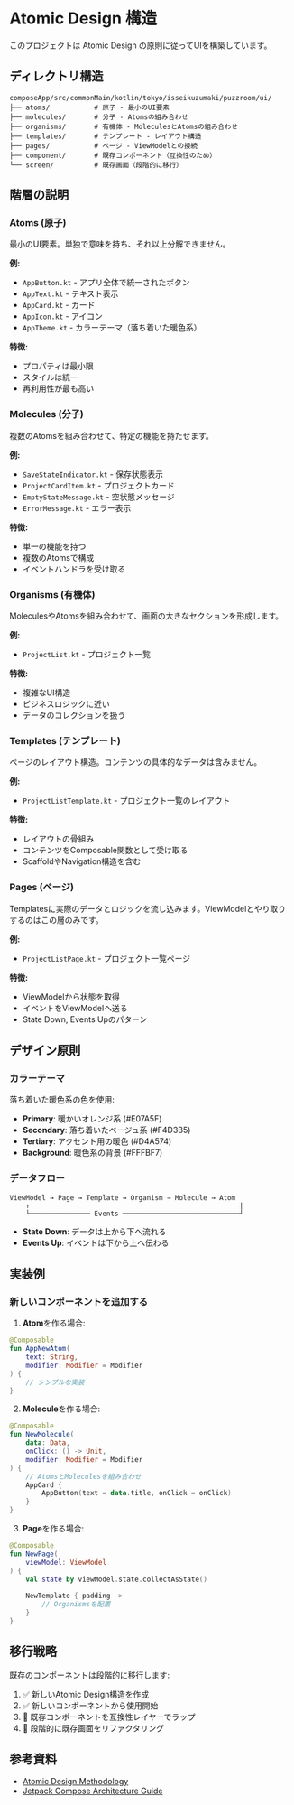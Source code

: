 # Atomic Design 構造

このプロジェクトは Atomic Design の原則に従ってUIを構築しています。

## ディレクトリ構造

```
composeApp/src/commonMain/kotlin/tokyo/isseikuzumaki/puzzroom/ui/
├── atoms/           # 原子 - 最小のUI要素
├── molecules/       # 分子 - Atomsの組み合わせ
├── organisms/       # 有機体 - MoleculesとAtomsの組み合わせ
├── templates/       # テンプレート - レイアウト構造
├── pages/           # ページ - ViewModelとの接続
├── component/       # 既存コンポーネント（互換性のため）
└── screen/          # 既存画面（段階的に移行）
```

## 階層の説明

### Atoms (原子)
最小のUI要素。単独で意味を持ち、それ以上分解できません。

**例:**
- `AppButton.kt` - アプリ全体で統一されたボタン
- `AppText.kt` - テキスト表示
- `AppCard.kt` - カード
- `AppIcon.kt` - アイコン
- `AppTheme.kt` - カラーテーマ（落ち着いた暖色系）

**特徴:**
- プロパティは最小限
- スタイルは統一
- 再利用性が最も高い

### Molecules (分子)
複数のAtomsを組み合わせて、特定の機能を持たせます。

**例:**
- `SaveStateIndicator.kt` - 保存状態表示
- `ProjectCardItem.kt` - プロジェクトカード
- `EmptyStateMessage.kt` - 空状態メッセージ
- `ErrorMessage.kt` - エラー表示

**特徴:**
- 単一の機能を持つ
- 複数のAtomsで構成
- イベントハンドラを受け取る

### Organisms (有機体)
MoleculesやAtomsを組み合わせて、画面の大きなセクションを形成します。

**例:**
- `ProjectList.kt` - プロジェクト一覧

**特徴:**
- 複雑なUI構造
- ビジネスロジックに近い
- データのコレクションを扱う

### Templates (テンプレート)
ページのレイアウト構造。コンテンツの具体的なデータは含みません。

**例:**
- `ProjectListTemplate.kt` - プロジェクト一覧のレイアウト

**特徴:**
- レイアウトの骨組み
- コンテンツをComposable関数として受け取る
- ScaffoldやNavigation構造を含む

### Pages (ページ)
Templatesに実際のデータとロジックを流し込みます。ViewModelとやり取りするのはこの層のみです。

**例:**
- `ProjectListPage.kt` - プロジェクト一覧ページ

**特徴:**
- ViewModelから状態を取得
- イベントをViewModelへ送る
- State Down, Events Upのパターン

## デザイン原則

### カラーテーマ
落ち着いた暖色系の色を使用:
- **Primary**: 暖かいオレンジ系 (#E07A5F)
- **Secondary**: 落ち着いたベージュ系 (#F4D3B5)
- **Tertiary**: アクセント用の暖色 (#D4A574)
- **Background**: 暖色系の背景 (#FFFBF7)

### データフロー
```
ViewModel → Page → Template → Organism → Molecule → Atom
    ↑                                                    |
    └─────────────── Events ─────────────────────────────┘
```

- **State Down**: データは上から下へ流れる
- **Events Up**: イベントは下から上へ伝わる

## 実装例

### 新しいコンポーネントを追加する

1. **Atom**を作る場合:
```kotlin
@Composable
fun AppNewAtom(
    text: String,
    modifier: Modifier = Modifier
) {
    // シンプルな実装
}
```

2. **Molecule**を作る場合:
```kotlin
@Composable
fun NewMolecule(
    data: Data,
    onClick: () -> Unit,
    modifier: Modifier = Modifier
) {
    // AtomsとMoleculesを組み合わせ
    AppCard {
        AppButton(text = data.title, onClick = onClick)
    }
}
```

3. **Page**を作る場合:
```kotlin
@Composable
fun NewPage(
    viewModel: ViewModel
) {
    val state by viewModel.state.collectAsState()
    
    NewTemplate { padding ->
        // Organismsを配置
    }
}
```

## 移行戦略

既存のコンポーネントは段階的に移行します:

1. ✅ 新しいAtomic Design構造を作成
2. ✅ 新しいコンポーネントから使用開始
3. 🔄 既存コンポーネントを互換性レイヤーでラップ
4. 📝 段階的に既存画面をリファクタリング

## 参考資料

- [Atomic Design Methodology](https://atomicdesign.bradfrost.com/)
- [Jetpack Compose Architecture Guide](https://developer.android.com/jetpack/compose/architecture)
